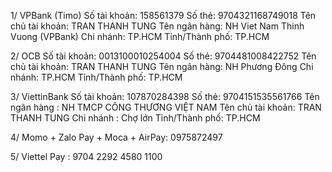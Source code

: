 1/ VPBank (Timo)
Số tài khoản: 158561379
Số thẻ: 9704321168749018
Tên chủ tài khoản: TRAN THANH TUNG
Tên ngân hàng: NH Viet Nam Thinh Vuong (VPBank)
Chi nhánh: TP.HCM
Tỉnh/Thành phố: TP.HCM

2/ OCB
Số tài khoản: 0013100010254004
Số thẻ: 9704481008422752
Tên chủ tài khoản: TRAN THANH TUNG
Tên ngân hàng: NH Phương Đông
Chi nhánh: TP.HCM
Tỉnh/Thành phố: TP.HCM

3/ ViettinBank
Số tài khoản: 107870284398
Số thẻ: 9704151535561766
Tên ngân hàng : NH TMCP CÔNG THƯƠNG VIỆT NAM 
Tên chủ tài khoản: TRAN THANH TUNG
Chi nhánh : Chợ lớn
Tỉnh/Thành phố: TP.HCM

4/ Momo + Zalo Pay + Moca + AirPay: 0975872497

5/ Viettel Pay : 9704 2292 4580 1100


